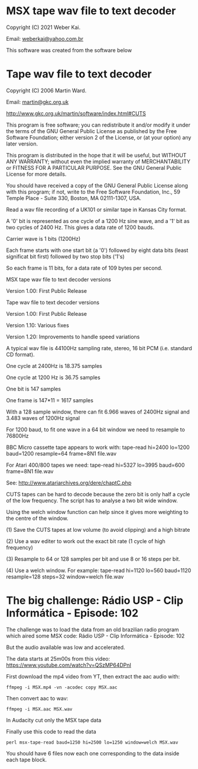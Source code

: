 # MSX tape wav file to text decoder
Copyright (C) 2021 Weber Kai.
 
Email: weberkai@yahoo.com.br

This software was created from the software below

# Tape wav file to text decoder

Copyright (C) 2006 Martin Ward.

Email: martin@gkc.org.uk

http://www.gkc.org.uk/martin/software/index.html#CUTS

This program is free software; you can redistribute it and/or modify it under the terms of the GNU General Public License as published by the Free Software Foundation; either version 2 of the License, or (at your option) any later version.

This program is distributed in the hope that it will be useful, but WITHOUT ANY WARRANTY; without even the implied warranty of MERCHANTABILITY or FITNESS FOR A PARTICULAR PURPOSE.  See the GNU General Public License for more details.

You should have received a copy of the GNU General Public License along with this program; if not, write to the Free Software Foundation, Inc., 59 Temple Place - Suite 330, Boston, MA 02111-1307, USA.

Read a wav file recording of a UK101 or similar tape in Kansas City format.

A '0' bit is represented as one cycle of a 1200 Hz sine wave, and a '1' bit as two cycles of 2400 Hz. This gives a data rate of 1200 bauds.

Carrier wave is 1 bits (1200Hz)

Each frame starts with one start bit (a '0') followed by eight data bits (least significat bit first) followed by two stop bits ('1's)

So each frame is 11 bits, for a data rate of 109 bytes per second.


MSX tape wav file to text decoder versions

Version 1.00: First Public Release


Tape wav file to text decoder versions

Version 1.00: First Public Release

Version 1.10: Various fixes

Version 1.20: Improvements to handle speed variations


A typical wav file is 44100Hz sampling rate, stereo, 16 bit PCM (i.e. standard CD format).

One cycle at 2400Hz is 18.375 samples

One cycle at 1200 Hz is 36.75 samples

One bit is 147 samples

One frame is 147*11 = 1617 samples

With a 128 sample window, there can fit 6.966 waves of 2400Hz signal and 3.483 waves of 1200Hz signal

For 1200 baud, to fit one wave in a 64 bit window we need to resample to 76800Hz

BBC Micro cassette tape appears to work with: tape-read hi=2400 lo=1200 baud=1200 resample=64 frame=8N1 file.wav


For Atari 400/800 tapes we need: tape-read hi=5327 lo=3995 baud=600 frame=8N1 file.wav

See: http://www.atariarchives.org/dere/chaptC.php


CUTS tapes can be hard to decode because the zero bit is only half a cycle of the low frequency. The script has to analyse a two bit wide window.

Using the welch window function can help since it gives more weighting to the centre of the window.

(1) Save the CUTS tapes at low volume (to avoid clipping) and a high bitrate

(2) Use a wav editer to work out the exact bit rate (1 cycle of high frequency)

(3) Resample to 64 or 128 samples per bit and use 8 or 16 steps per bit.

(4) Use a welch window. For example: tape-read hi=1120 lo=560 baud=1120 resample=128 steps=32 window=welch file.wav

# The big challenge: Rádio USP - Clip Informática - Episode: 102

The challenge was to load the data from an old brazilian radio program which aired some MSX code: Rádio USP - Clip Informática - Episode: 102

But the audio available was low and accelerated.

The data starts at 25m00s from this video: https://www.youtube.com/watch?v=QSzMP64DPnI

First download the mp4 video from YT, then extract the aac audio with:

    ffmpeg -i MSX.mp4 -vn -acodec copy MSX.aac

Then convert aac to wav:

    ffmpeg -i MSX.aac MSX.wav

In Audacity cut only the MSX tape data

Finally use this code to read the data

    perl msx-tape-read baud=1250 hi=2500 lo=1250 window=welch MSX.wav
 
You should have 6 files now each one corresponding to the data inside each tape block.
